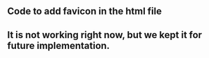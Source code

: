 ## Code to add favicon in the html file
## It is not working right now, but we kept it for future implementation. 

<meta name="viewport" content="width=device-width, initial-scale=1.0">
    <link rel="apple-touch-icon" sizes="180x180" href="/apple-touch-icon.png">
    <link rel="icon" type="image/png" sizes="32x32" href="/favicon-32x32.png">
    <link rel="icon" type="image/png" sizes="16x16" href="/favicon-16x16.png">
    <link rel="manifest" href="/site.webmanifest">